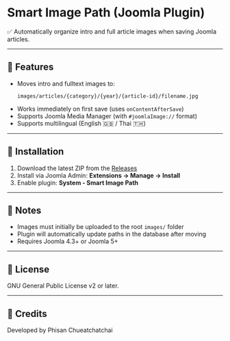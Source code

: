 # Smart Image Path (Joomla Plugin)

✅ Automatically organize intro and full article images when saving Joomla articles.

---

## 📂 Features
- Moves intro and fulltext images to:
  ```
  images/articles/{category}/{year}/{article-id}/filename.jpg
  ```
- Works immediately on first save (uses `onContentAfterSave`)
- Supports Joomla Media Manager (with `#joomlaImage://` format)
- Supports multilingual (English 🇬🇧 / Thai 🇹🇭)

---

## 🚀 Installation
1. Download the latest ZIP from the [Releases](../../releases)
2. Install via Joomla Admin: **Extensions → Manage → Install**
3. Enable plugin: **System - Smart Image Path**

---

## 📌 Notes
- Images must initially be uploaded to the root `images/` folder
- Plugin will automatically update paths in the database after moving
- Requires Joomla 4.3+ or Joomla 5+

---

## 📜 License
GNU General Public License v2 or later.

---

## 🙏 Credits
Developed by Phisan Chueatchatchai 

